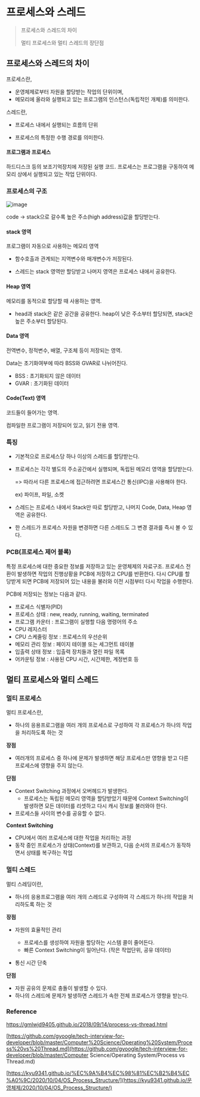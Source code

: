 # 프로세스와 스레드

> 프로세스와 스레드의 차이
>
> 멀티 프로세스와 멀티 스레드의 장단점



## 프로세스와 스레드의 차이

프로세스란, 

* 운영체제로부터 자원을 할당받는 작업의 단위이며, 
* 메모리에 올라와 실행되고 있는 프로그램의 인스턴스(독립적인 개체)를 의미한다.

스레드란,

* 프로세스 내에서 실행되는 흐름의 단위

* 프로세스의 특정한 수행 경로를 의미한다.

  

#### 프로그램과 프로세스

하드디스크 등의 보조기억장치에 저장된 실행 코드. 프로세스는 프로그램을 구동하여 메모리 상에서 실행되고 있는 작업 단위이다. 



### 프로세스의 구조

![image](https://user-images.githubusercontent.com/49153756/95016525-769c2780-068e-11eb-9c04-22da6a232278.png)

code -> stack으로 갈수록 높은 주소(high address)값을 할당받는다.



#### stack 영역

프로그램이 자동으로 사용하는 메모리 영역

* 함수호출과 관계되는 지역변수와 매개변수가 저장된다.

* 스레드는 stack 영역만 할당받고 나머지 영역은 프로세스 내에서 공유한다.

#### Heap 영역

메모리를 동적으로 할당할 때 사용하는 영역. 

* head과 stack은 같은 공간을 공유한다. heap이 낮은 주소부터 할당되면, stack은 높은 주소부터 할당된다.

#### Data 영역

전역변수, 정적변수, 배열, 구조체 등이 저장되는 영역.

Data는 초기화여부에 따라 BSS와 GVAR로 나뉘어진다.

* BSS : 초기화되지 않은 데이터
* GVAR : 초기화된 데이터

#### Code(Text) 영역

코드들이 들어가는 영역.

컴파일한 프로그램이 저장되어 있고, 읽기 전용 영역.



### 특징

* 기본적으로 프로세스당 하나 이상의 스레드를 할당받는다.

* 프로세스는 각각 별도의 주소공간에서 실행되며, 독립된 메모리 영역을 할당받는다.

  => 따라서 다른 프로세스에 접근하려면 프로세스간 통신(IPC)을 사용해야 한다.

  ex) 파이프, 파일, 소켓

* 스레드는 프로세스 내에서 Stack만 따로 할당받고, 나머지 Code, Data, Heap 영역은 공유한다.

* 한 스레드가 프로세스 자원을 변경하면 다른 스레드도 그 변경 결과를 즉시 볼 수 있다.



### PCB(프로세스 제어 블록)

특정 프로세스에 대한 중요한 정보를 저장하고 있는 운영체제의 자료구조. 프로세스 전환이 발생하면 작업의 진행상황을 PCB에 저장하고 CPU를 반환한다. 다시 CPU를 할당받게 되면 PCB에 저장되어 있는 내용을 불러와 이전 시점부터 다시 작업을 수행한다.

PCB에 저장되는 정보는 다음과 같다.

* 프로세스 식별자(PID)
* 프로세스 상태 : new, ready, running, waiting, terminated
* 프로그램 카운터 : 프로그램이 실행할 다음 명령어의 주소
* CPU 레지스터
* CPU 스케줄링 정보 : 프로세스의 우선순위
* 메모리 관리 정보 : 페이지 테이블 또는 세그먼트 테이블
* 입출력 상태 정보 : 입출력 장치들과 열린 파일 목록
* 어카운팅 정보 : 사용된 CPU 시간, 시간제한, 계정번호 등



## 멀티 프로세스와 멀티 스레드

### 멀티 프로세스

멀티 프로세스란,

* 하나의 응용프로그램을 여러 개의 프로세스로 구성하여 각 프로세스가 하나의 작업을 처리하도록 하는 것

**장점**

* 여러개의 프로세스 중 하나에 문제가 발생하면 해당 프로세스만 영향을 받고 다른 프로세스에 영향을 주지 않는다.

**단점**

* Context Switching 과정에서 오버헤드가 발생한다.
  * 프로세스는 독립된 메모리 영역을 할당받았기 때문에 Context Switching이 발생하면 모든 데이터를 리셋하고 다시 캐시 정보를 불러와야 한다. 
* 프로세스들 사이의 변수를 공유할 수 없다.

**Context Switching**

* CPU에서 여러 프로세스에 대한 작업을 처리하는 과정
* 동작 중인 프로세스가 상태(Context)를 보관하고, 다음 순서의 프로세스가 동작하면서 상태를 복구하는 작업



### 멀티 스레드

멀티 스레딩이란,

* 하나의 응용프로그램을 여러 개의 스레드로 구성하여 각 스레드가 하나의 작업을 처리하도록 하는 것

**장점**

* 자원의 효율적인 관리
  * 프로세스를 생성하여 자원을 할당하는 시스템 콜이 줄어든다.
  * 빠른 Context Switching이 일어난다. (작은 작업단위, 공유 데이터)

* 통신 시간 단축

**단점**

* 자원 공유의 문제로 충돌이 발생할 수 있다.
* 하나의 스레드에 문제가 발생하면 스레드가 속한 전체 프로세스가 영향을 받는다.



### Reference

https://gmlwjd9405.github.io/2018/09/14/process-vs-thread.html

[https://github.com/gyoogle/tech-interview-for-developer/blob/master/Computer%20Science/Operating%20System/Process%20vs%20Thread.md](https://github.com/gyoogle/tech-interview-for-developer/blob/master/Computer Science/Operating System/Process vs Thread.md)

[https://kyu9341.github.io/%EC%9A%B4%EC%98%81%EC%B2%B4%EC%A0%9C/2020/10/04/OS_Process_Structure/](https://kyu9341.github.io/운영체제/2020/10/04/OS_Process_Structure/)